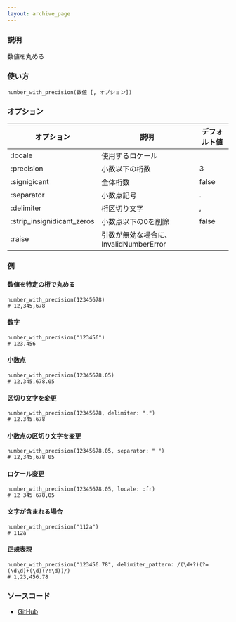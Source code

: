 ```yaml
---
layout: archive_page
---
```

### 説明
数値を丸める

### 使い方
    number_with_precision(数値 [, オプション])

### オプション

オプション                      | 説明 | デフォルト値
-------------------------- | ---------------------------- | ----
:locale                    | 使用するロケール |
:precision                 | 小数以下の桁数 | 3
:signigicant               | 全体桁数 | false
:separator                 | 小数点記号 | .
:delimiter                 | 桁区切り文字 | ,
:strip_insignidicant_zeros | 小数点以下の0を削除 | false
:raise                     | 引数が無効な場合に、InvalidNumberError |

### 例
#### 数値を特定の桁で丸める
    number_with_precision(12345678)
    # 12,345,678

#### 数字
    number_with_precision("123456")
    # 123,456

#### 小数点
    number_with_precision(12345678.05)
    # 12,345,678.05

#### 区切り文字を変更
    number_with_precision(12345678, delimiter: ".")
    # 12.345.678

#### 小数点の区切り文字を変更
    number_with_precision(12345678.05, separator: " ")
    # 12,345,678 05

#### ロケール変更
    number_with_precision(12345678.05, locale: :fr)
    # 12 345 678,05

#### 文字が含まれる場合
    number_with_precision("112a")
    # 112a

#### 正規表現
    number_with_precision("123456.78", delimiter_pattern: /(\d+?)(?=(\d\d)+(\d)(?!\d))/)
    # 1,23,456.78

### ソースコード
* [GitHub](https://github.com/rails/rails/blob/ac30e389ecfa0e26e3d44c1eda8488ddf63b3ecc/actionview/lib/action_view/helpers/number_helper.rb#L244)